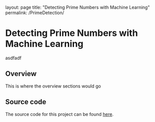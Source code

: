 layout: page
title: "Detecting Prime Numbers with Machine Learning"
permalink: /PrimeDetection/

# Detecting Prime Numbers with Machine Learning

asdfadf

## Overview

This is where the overview sections would go

## Source code

The source code for this project can be found [here](https://github.com/Brandonsams/ML-DetectingPrimes).